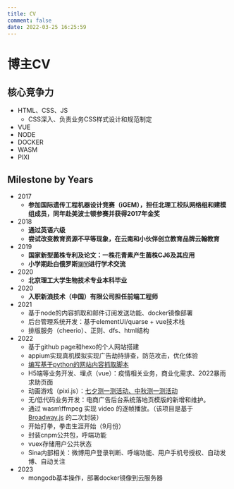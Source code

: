 ```yaml
---
title: CV
comment: false
date: 2022-03-25 16:25:59
---
```

# 博主CV

## 核心竞争力
- HTML、CSS、JS
  - CSS深入、负责业务CSS样式设计和规范制定
- VUE
- NODE
- DOCKER
- WASM
- PIXI

## Milestone by Years
<!-- 积累所有可被量化的进步和成就 -->
- 2017
  - **参加国际遗传工程机器设计竞赛（iGEM），担任北理工校队网络组和建模组成员，同年赴美波士顿参赛并获得2017年金奖**
- 2018
  - **通过英语六级**
  - **尝试改变教育资源不平等现象，在云南和小伙伴创立教育品牌云翰教育**
- 2019
  - **国家新型菌株专利及论文：一株花青素产生菌株CJ6及其应用**
  - **小学期赴白俄罗斯🇧🇾进行学术交流**
- 2020
  - **北京理工大学生物技术专业本科毕业**
- 2020
  - **入职新浪技术（中国）有限公司担任前端工程师**
- 2021
  - 基于node的内容抓取和邮件订阅发送功能、docker镜像部署
  - 后台管理系统开发：基于elementUI/quarse + vue技术栈
  - 排版服务（cheerio）、正则、dfs、html结构
- 2022
  - 基于github page和hexo的个人网站搭建
  - appium实现真机模拟实现广告劫持排查，防范攻击，优化体验
  - [编写基于python的网站内容抓取脚本](https://github.com/jakemama/pythonScriptDemo)
  - H5端等业务开发、埋点（vue）：疫情相关业务，商业化需求、2022暴雨求助页面
  - 动画游戏（pixi.js）：[七夕测一测活动、中秋测一测活动](http://wap_front.dev.sina.cn/marauder/demo_gallery/web/index/)
  - 无/低代码业务开发：电商广告后台系统落地页模版的新增和维护。
  - 通过 wasm\ffmpeg 实现 video 的逐帧播放。（该项目是基于 [Broadway.js](https://github.com/mbebenita/Broadway) 的二次封装）
  - 开始打拳，拳击生涯开始（9月份）
  - 封装cnpm公共包，呼端功能
  - vuex存储用户公共状态
  - Sina内部相关：微博用户登录判断、呼端功能、用户手机号授权、自动发博、自动关注
- 2023
  - mongodb基本操作，部署docker镜像到云服务器